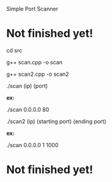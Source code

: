 Simple Port Scanner

# Not finished yet!


cd src

g++ scan.cpp -o scan

g++ scan2.cpp -o scan2

./scan (ip) (port)
  
<b> ex: </b>
  
./scan 0.0.0.0 80

  
./scan2 (ip) (starting port) (ending port)
  
<b> ex: </b>
  
./scan 0.0.0.0 1 1000

  
  
# Not finished yet!
